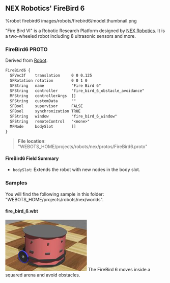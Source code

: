 ## NEX Robotics' FireBird 6

%robot firebird6 images/robots/firebird6/model.thumbnail.png

"Fire Bird VI" is a Robotic Research Platform designed by [NEX Robotics](http://www.nex-robotics.com/products/fire-bird-vi-robot/fire-bird-vi-robotic-research-platform.html).
It is a two-wheeled robot including 8 ultrasonic sensors and more.

### FireBird6 PROTO

Derived from [Robot](../reference/robot.md).

```
FireBird6 {
  SFVec3f    translation     0 0 0.125           
  SFRotation rotation        0 0 1 0        
  SFString   name            "Fire Bird 6"  
  SFString   controller      "fire_bird_6_obstacle_avoidance"
  MFString   controllerArgs  []
  SFString   customData      ""
  SFBool     supervisor      FALSE
  SFBool     synchronization TRUE
  SFString   window          "fire_bird_6_window"
  SFString   remoteControl   "<none>"
  MFNode     bodySlot        []
}
```

> **File location**: "WEBOTS\_HOME/projects/robots/nex/protos/FireBird6.proto"

#### FireBird6 Field Summary

- `bodySlot`: Extends the robot with new nodes in the body slot.

### Samples

You will find the following sample in this folder: "WEBOTS\_HOME/projects/robots/nex/worlds".

#### fire\_bird\_6.wbt

![fire_bird_6.wbt.png](images/robots/firebird6/fire_bird_6.wbt.thumbnail.jpg) The FireBird 6 moves inside a squared arena and avoid obstacles.
